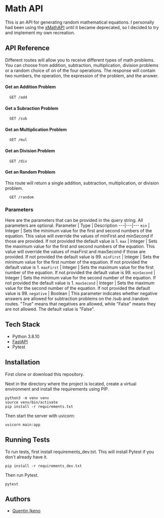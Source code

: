 # Math API

This is an API for generating random mathematical equations. I personally had been using the [xMathAPI](https://github.com/cheatsnake/xMath-api) until it became deprecated, so I decided to try and implement my own recreation.

## API Reference

Different routes will allow you to receive different types of math problems. You can choose from addition, subtraction, multiplication, division problems or a random choice of on of the four operations. The response will contain two numbers, the operation, the expression of the problem, and the answer.

#### Get an Addition Problem

```
  GET /add
```

#### Get a Subraction Problem

```
  GET /sub
```

#### Get an Multiplication Problem

```
  GET /mul
```

#### Get an Division Problem

```
  GET /div
```

#### Get an Random Problem

This route will return a single addition, subtraction, multiplication, or division problem.

```
  GET /random
```

### Parameters

Here are the parameters that can be provided in the query string. All parameters are optional.
Parameter | Type | Description
---|---|---
`min` | Integer | Sets the minimum value for the first and second numbers of the equation. This value will override the values of minFirst and minSecond if those are provided. If not provided the default value is 1.
`max` | Integer | Sets the maximum value for the first and second numbers of the equation. This value will override the values of maxFirst and maxSecond if those are provided. If not provided the default value is 99.
`minFirst` | Integer | Sets the minimum value for the first number of the equation. If not provided the default value is 1.
`maxFirst` | Integer | Sets the maximum value for the first number of the equation. If not provided the default value is 99.
`minSecond` | Integer | Sets the minimum value for the second number of the equation. If not provided the default value is 1.
`maxSecond` | Integer | Sets the maximum value for the second number of the equation. If not provided the default value is 99.
`negative` | Boolean | This parameter indicates whether negative answers are allowed for subtraction problems on the /sub and /random routes. "True" means that negatives are allowed, while "False" means they are not allowed. The default value is "False".

## Tech Stack

-   Python 3.8.10
-   [FastAPI](https://fastapi.tiangolo.com/)
-   Pytest

## Installation

First clone or download this repository.

Next in the directory where the project is located, create a virtual environment and install the requirements using PIP.

```
python3 -m venv venv
source venv/bin/activate
pip install -r requirements.txt
```

Then start the server with uvicorn:

```
uvicorn main:app
```

## Running Tests

To run tests, first install requirements_dev.txt. This will install Pytest if you don't already have it.

```
pip install -r requirements_dev.txt
```

Then run Pytest.

```
pytest
```

## Authors

-   [Quentin Ikeno](https://github.com/quentinikeno)
